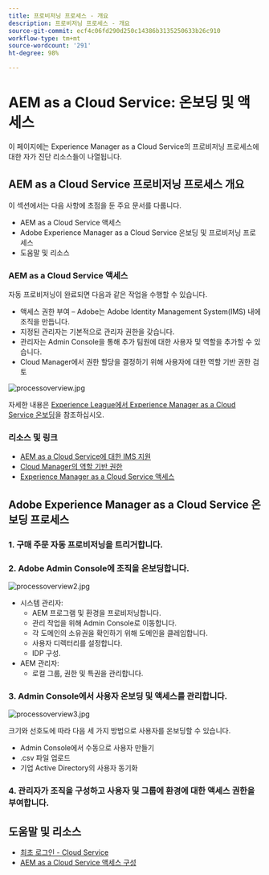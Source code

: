```yaml
---
title: 프로비저닝 프로세스 - 개요
description: 프로비저닝 프로세스 - 개요
source-git-commit: ecf4c06fd290d250c14386b3135250633b26c910
workflow-type: tm+mt
source-wordcount: '291'
ht-degree: 98%

---
```



# AEM as a Cloud Service: 온보딩 및 액세스

이 페이지에는 Experience Manager as a Cloud Service의 프로비저닝 프로세스에 대한 자가 진단 리소스들이 나열됩니다.

## AEM as a Cloud Service 프로비저닝 프로세스 개요

이 섹션에서는 다음 사항에 초점을 둔 주요 문서를 다룹니다.

* AEM as a Cloud Service 액세스
* Adobe Experience Manager as a Cloud Service 온보딩 및 프로비저닝 프로세스
* 도움말 및 리소스


### AEM as a Cloud Service 액세스

자동 프로비저닝이 완료되면 다음과 같은 작업을 수행할 수 있습니다.

* 액세스 권한 부여 – Adobe는 Adobe Identity Management System(IMS) 내에 조직을 만듭니다.
* 지정된 관리자는 기본적으로 관리자 권한을 갖습니다.
* 관리자는 Admin Console을 통해 추가 팀원에 대한 사용자 및 역할을 추가할 수 있습니다.
* Cloud Manager에서 권한 할당을 결정하기 위해 사용자에 대한 역할 기반 권한 검토

![processoverview.jpg](assets/processOverview.jpg)


자세한 내용은 [Experience League에서 Experience Manager as a Cloud Service 온보딩](https://experienceleague.adobe.com/docs/experience-manager-cloud-service/onboarding/home.html)을 참조하십시오.

### 리소스 및 링크

* [AEM as a Cloud Service에 대한 IMS 지원](https://experienceleague.adobe.com/docs/experience-manager-cloud-service/security/ims-support.html)
* [Cloud Manager의 역할 기반 권한](https://experienceleague.adobe.com/docs/experience-manager-cloud-service/onboarding/what-is-required/role-based-permissions.html#what-is-required)
* [Experience Manager as a Cloud Service 액세스](https://experienceleague.adobe.com/docs/experience-manager-cloud-service/onboarding/getting-access/navigation.html#getting-access)


## Adobe Experience Manager as a Cloud Service 온보딩 프로세스

### 1. 구매 주문 자동 프로비저닝을 트리거합니다.

### 2. Adobe Admin Console에 조직을 온보딩합니다.

![processoverview2.jpg](assets/processOverview2.jpg)

* 시스템 관리자:
   * AEM 프로그램 및 환경을 프로비저닝합니다.
   * 관리 작업을 위해 Admin Console로 이동합니다.
   * 각 도메인의 소유권을 확인하기 위해 도메인을 클레임합니다.
   * 사용자 디렉터리를 설정합니다.
   * IDP 구성.
* AEM 관리자:
   * 로컬 그룹, 권한 및 특권을 관리합니다.

### 3. Admin Console에서 사용자 온보딩 및 액세스를 관리합니다.

![processoverview3.jpg](assets/processOverview3.jpg)

크기와 선호도에 따라 다음 세 가지 방법으로 사용자를 온보딩할 수 있습니다.
* Admin Console에서 수동으로 사용자 만들기
* .csv 파일 업로드
* 기업 Active Directory의 사용자
동기화

### 4. 관리자가 조직을 구성하고 사용자 및 그룹에 환경에 대한 액세스 권한을 부여합니다.

## 도움말 및 리소스

* [최초 로그인 - Cloud Service](/help/journey-onboarding/sysadmin/learning-path-aem-users.md)
* [AEM as a Cloud Service 액세스 구성](https://experienceleague.adobe.com/docs/experience-manager-learn/cloud-service/accessing/overview.html#accessing)
